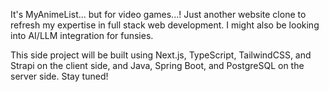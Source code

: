 It's MyAnimeList... but for video games...! Just another website clone to refresh my expertise in full stack web development. I might also be looking into AI/LLM integration for funsies.

This side project will be built using Next.js, TypeScript, TailwindCSS, and Strapi on the client side, and Java, Spring Boot, and PostgreSQL on the server side. Stay tuned!
